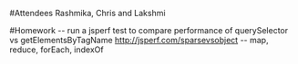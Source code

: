#Attendees
Rashmika, Chris and Lakshmi

#Homework
-- run a jsperf test to compare performance of querySelector vs getElementsByTagName http://jsperf.com/sparsevsobject
-- map, reduce, forEach, indexOf
